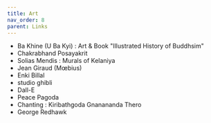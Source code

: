 ```yaml
---
title: Art 
nav_order: 8
parent: Links
---
```


* Ba Khine (U Ba Kyi) : Art & Book "Illustrated History of Buddhsim"
* Chakrabhand Posayakrit
* Solias Mendis : Murals of Kelaniya
* Jean Giraud (Mœbius)
* Enki Billal
* studio ghibli
* Dall-E
* Peace Pagoda
* Chanting : Kiribathgoda Gnanananda Thero
* George Redhawk



